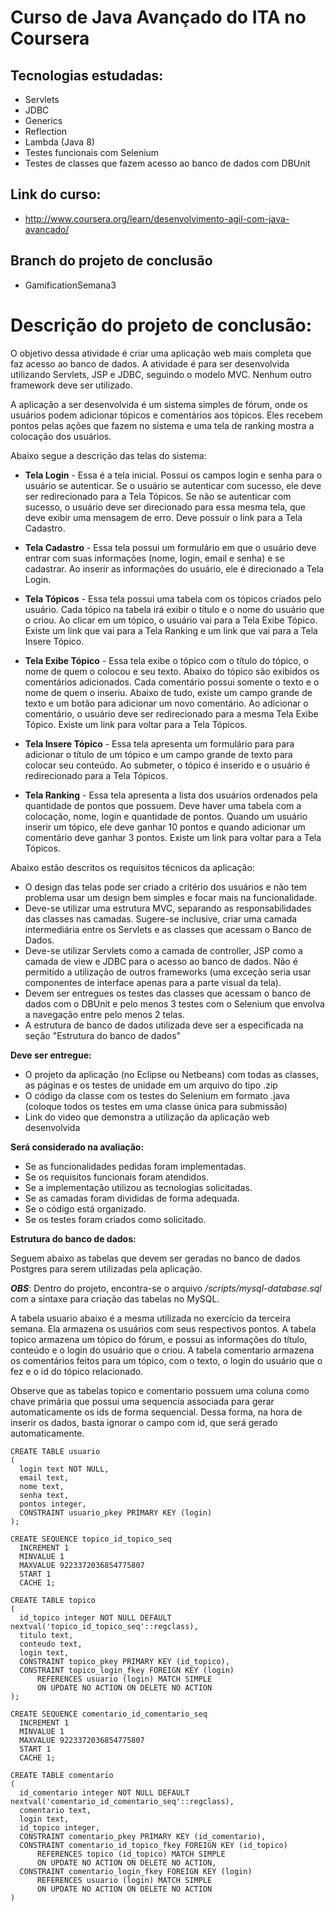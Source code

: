 # Curso de Java Avançado do ITA no Coursera

## Tecnologias estudadas:
 - Servlets
 - JDBC
 - Generics
 - Reflection
 - Lambda (Java 8)
 - Testes funcionais com Selenium
 - Testes de classes que fazem acesso ao banco de dados com DBUnit

## Link do curso: 
 - http://www.coursera.org/learn/desenvolvimento-agil-com-java-avancado/

## Branch do projeto de conclusão
 - GamificationSemana3

# Descrição do projeto de conclusão:

O objetivo dessa atividade é criar uma aplicação web mais completa que faz acesso ao banco de dados. A atividade é para ser desenvolvida utilizando Servlets, JSP e JDBC, seguindo o modelo MVC. Nenhum outro framework deve ser utilizado.

A aplicação a ser desenvolvida é um sistema simples de fórum, onde os usuários podem adicionar tópicos e comentários aos tópicos. Eles recebem pontos pelas ações que fazem no sistema e uma tela de ranking mostra a colocação dos usuários.

Abaixo segue a descrição das telas do sistema:

 - **Tela Login** - Essa é a tela inicial. Possui os campos login e senha para o usuário se autenticar. Se o usuário se autenticar com sucesso, ele deve ser redirecionado para a Tela Tópicos. Se não se autenticar com sucesso, o usuário deve ser direcionado para essa mesma tela, que deve exibir uma mensagem de erro. Deve possuir o link para a Tela Cadastro.

 - **Tela Cadastro** - Essa tela possui um formulário em que o usuário deve entrar com suas informações (nome, login, email e senha) e se cadastrar. Ao inserir as informações do usuário, ele é direcionado a Tela Login.

 - **Tela Tópicos** - Essa tela possui uma tabela com os tópicos criados pelo usuário. Cada tópico na tabela irá exibir o título e o nome do usuário que o criou. Ao clicar em um tópico, o usuário vai para a Tela Exibe Tópico. Existe um link que vai para a Tela Ranking e um link que vai para a Tela Insere Tópico.

 - **Tela Exibe Tópico** - Essa tela exibe o tópico com o título do tópico, o nome de quem o colocou e seu texto. Abaixo do tópico são exibidos os comentários adicionados. Cada comentário possui somente o texto e o nome de quem o inseriu. Abaixo de tudo, existe um campo grande de texto e um botão para adicionar um novo comentário. Ao adicionar o comentário, o usuário deve ser redirecionado para a mesma Tela Exibe Tópico. Existe um link para voltar para a Tela Tópicos.

 - **Tela Insere Tópico** - Essa tela apresenta um formulário para para adicionar o título de um tópico e um campo grande de texto para colocar seu conteúdo. Ao submeter, o tópico é inserido e o usuário é redirecionado para a Tela Tópicos.

 - **Tela Ranking** - Essa tela apresenta a lista dos usuários ordenados pela quantidade de pontos que possuem. Deve haver uma tabela com a colocação, nome, login e quantidade de pontos. Quando um usuário inserir um tópico, ele deve ganhar 10 pontos e quando adicionar um comentário deve ganhar 3 pontos. Existe um link para voltar para a Tela Tópicos.
 
Abaixo estão descritos os requisitos técnicos da aplicação:

 - O design das telas pode ser criado a critério dos usuários e não tem problema usar um design bem simples e focar mais na funcionalidade.
 - Deve-se utilizar uma estrutura MVC, separando as responsabilidades das classes nas camadas. Sugere-se inclusive, criar uma camada intermediária entre os Servlets e as classes que acessam o Banco de Dados.
 - Deve-se utilizar Servlets como a camada de controller, JSP como a camada de view e JDBC para o acesso ao banco de dados. Não é permitido a utilização de outros frameworks (uma exceção seria usar componentes de interface apenas para a parte visual da tela).
 - Devem ser entregues os testes das classes que acessam o banco de dados com o DBUnit e pelo menos 3 testes com o Selenium que envolva a navegação entre pelo menos 2 telas.
 - A estrutura de banco de dados utilizada deve ser a especificada na seção "Estrutura do banco de dados"
 
**Deve ser entregue:**

 - O projeto da aplicação (no Eclipse ou Netbeans) com todas as classes, as páginas e os testes de unidade em um arquivo do tipo .zip
 - O código da classe com os testes do Selenium em formato .java (coloque todos os testes em uma classe única para submissão)
 - Link do video que demonstra a utilização da aplicação web desenvolvida

**Será considerado na avaliação:**

 - Se as funcionalidades pedidas foram implementadas.
 - Se os requisitos funcionais foram atendidos.
 - Se a implementação utilizou as tecnologias solicitadas.
 - Se as camadas foram divididas de forma adequada.
 - Se o código está organizado.
 - Se os testes foram criados como solicitado.
 
**Estrutura do banco de dados:**

Seguem abaixo as tabelas que devem ser geradas no banco de dados Postgres para serem utilizadas pela aplicação.

**_OBS_**: Dentro do projeto, encontra-se o arquivo _/scripts/mysql-database.sql_ com a sintaxe para criação das tabelas no MySQL.

A tabela usuario abaixo é a mesma utilizada no exercício da terceira semana. Ela armazena os usuários com seus respectivos pontos. A tabela topico armazena um tópico do fórum, e possui as informações do título, conteúdo e o login do usuário que o criou. A tabela comentario armazena os comentários feitos para um tópico, com o texto, o login do usuário que o fez e o id do tópico relacionado.

Observe que as tabelas topico e comentario possuem uma coluna como chave primária que possui uma sequencia associada para gerar automaticamente os ids de forma sequencial. Dessa forma, na hora de inserir os dados, basta ignorar o campo com id, que será gerado automaticamente.

```
CREATE TABLE usuario
(
  login text NOT NULL,
  email text,
  nome text,
  senha text,
  pontos integer,
  CONSTRAINT usuario_pkey PRIMARY KEY (login)
);
```

```
CREATE SEQUENCE topico_id_topico_seq
  INCREMENT 1
  MINVALUE 1
  MAXVALUE 9223372036854775807
  START 1
  CACHE 1;

CREATE TABLE topico
(
  id_topico integer NOT NULL DEFAULT nextval('topico_id_topico_seq'::regclass),
  titulo text,
  conteudo text,
  login text,
  CONSTRAINT topico_pkey PRIMARY KEY (id_topico),
  CONSTRAINT topico_login_fkey FOREIGN KEY (login)
      REFERENCES usuario (login) MATCH SIMPLE
      ON UPDATE NO ACTION ON DELETE NO ACTION
);
```

```
CREATE SEQUENCE comentario_id_comentario_seq
  INCREMENT 1
  MINVALUE 1
  MAXVALUE 9223372036854775807
  START 1
  CACHE 1;

CREATE TABLE comentario
(
  id_comentario integer NOT NULL DEFAULT nextval('comentario_id_comentario_seq'::regclass),
  comentario text,
  login text,
  id_topico integer,
  CONSTRAINT comentario_pkey PRIMARY KEY (id_comentario),
  CONSTRAINT comentario_id_topico_fkey FOREIGN KEY (id_topico)
      REFERENCES topico (id_topico) MATCH SIMPLE
      ON UPDATE NO ACTION ON DELETE NO ACTION,
  CONSTRAINT comentario_login_fkey FOREIGN KEY (login)
      REFERENCES usuario (login) MATCH SIMPLE
      ON UPDATE NO ACTION ON DELETE NO ACTION
)
```
